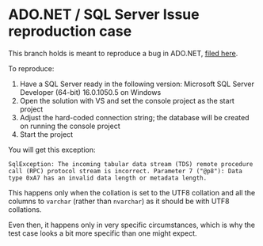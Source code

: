 # ADO.NET / SQL Server Issue reproduction case

This branch holds is meant to reproduce a bug in ADO.NET, [filed here](https://github.com/dotnet/efcore/issues/30871).

To reproduce:

1. Have a SQL Server ready in the following version: Microsoft SQL Server Developer (64-bit) 16.0.1050.5 on Windows
2. Open the solution with VS and set the console project as the start project
3. Adjust the hard-coded connection string; the database will be created on running the console project
4. Start the project

You will get this exception:

```
SqlException: The incoming tabular data stream (TDS) remote procedure call (RPC) protocol stream is incorrect. Parameter 7 ("@p8"): Data type 0xA7 has an invalid data length or metadata length.
```
This happens only when the collation is set to the UTF8 collation and all the columns to `varchar` (rather than `nvarchar`) as it should be with UTF8 collations.

Even then, it happens only in very specific circumstances, which is why the test case looks a bit more specific than one might expect.
